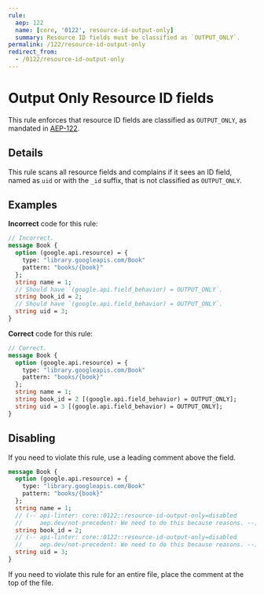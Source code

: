 ```yaml
---
rule:
  aep: 122
  name: [core, '0122', resource-id-output-only]
  summary: Resource ID fields must be classified as `OUTPUT_ONLY`.
permalink: /122/resource-id-output-only
redirect_from:
  - /0122/resource-id-output-only
---
```


# Output Only Resource ID fields

This rule enforces that resource ID fields are classified as `OUTPUT_ONLY`, as
mandated in [AEP-122][].

## Details

This rule scans all resource fields and complains if it sees an ID field, named
as `uid` or with the `_id` suffix, that is not classified as `OUTPUT_ONLY`.

## Examples

**Incorrect** code for this rule:

```proto
// Incorrect.
message Book {
  option (google.api.resource) = {
    type: "library.googleapis.com/Book"
    pattern: "books/{book}"
  };
  string name = 1;
  // Should have `(google.api.field_behavior) = OUTPUT_ONLY`.
  string book_id = 2;
  // Should have `(google.api.field_behavior) = OUTPUT_ONLY`.
  string uid = 3;
}
```

**Correct** code for this rule:

```proto
// Correct.
message Book {
  option (google.api.resource) = {
    type: "library.googleapis.com/Book"
    pattern: "books/{book}"
  };
  string name = 1;
  string book_id = 2 [(google.api.field_behavior) = OUTPUT_ONLY];
  string uid = 3 [(google.api.field_behavior) = OUTPUT_ONLY];
}
```

## Disabling

If you need to violate this rule, use a leading comment above the field.

```proto
message Book {
  option (google.api.resource) = {
    type: "library.googleapis.com/Book"
    pattern: "books/{book}"
  };
  string name = 1;
  // (-- api-linter: core::0122::resource-id-output-only=disabled
  //     aep.dev/not-precedent: We need to do this because reasons. --)
  string book_id = 2;
  // (-- api-linter: core::0122::resource-id-output-only=disabled
  //     aep.dev/not-precedent: We need to do this because reasons. --)
  string uid = 3;
}
```

If you need to violate this rule for an entire file, place the comment at the
top of the file.

[aep-122]: http://aep.dev/122
[aep.dev/not-precedent]: https://aep.dev/not-precedent
